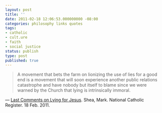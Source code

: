 ```yaml
---
layout: post
title: ''
date: 2011-02-18 12:06:53.000000000 -08:00
categories: philosophy links quotes
tags:
- catholic
- cult.ure
- faith
- social justice
status: publish
type: post
published: true
---
```

> A movement that bets the farm on lionizing the use of lies for a good end is a movement that will soon experience another public relations catastrophe and have nobody but itself to blame since we were warned by the Church that lying is intrinsically immoral.

&mdash; [Last Comments on Lying for Jesus](http://www.ncregister.com/blog/last-comments-on-lying-for-jesus). Shea, Mark. National Catholic Register. 18 Feb. 2011.
